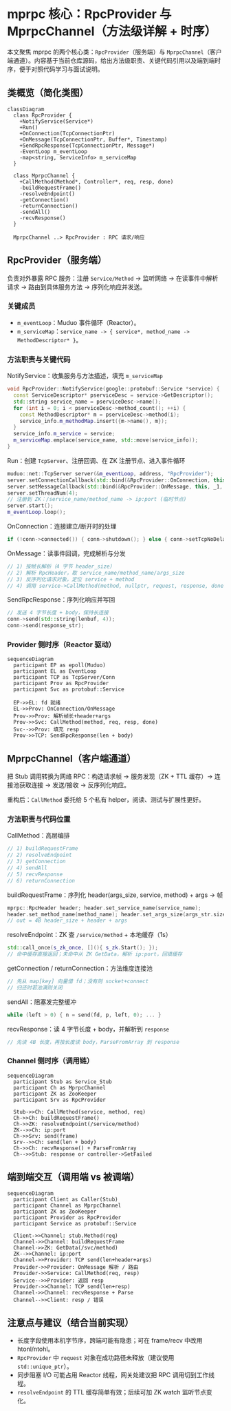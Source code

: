 # mprpc 核心：RpcProvider 与 MprpcChannel（方法级详解 + 时序）

本文聚焦 mprpc 的两个核心类：`RpcProvider`（服务端）与 `MprpcChannel`（客户端通道）。内容基于当前仓库源码，给出方法级职责、关键代码引用以及端到端时序，便于对照代码学习与面试说明。

## 类概览（简化类图）

```mermaid
classDiagram
  class RpcProvider {
    +NotifyService(Service*)
    +Run()
    +OnConnection(TcpConnectionPtr)
    +OnMessage(TcpConnectionPtr, Buffer*, Timestamp)
    +SendRpcResponse(TcpConnectionPtr, Message*)
    -EventLoop m_eventLoop
    -map<string, ServiceInfo> m_serviceMap
  }

  class MprpcChannel {
    +CallMethod(Method*, Controller*, req, resp, done)
    -buildRequestFrame()
    -resolveEndpoint()
    -getConnection()
    -returnConnection()
    -sendAll()
    -recvResponse()
  }

  MprpcChannel ..> RpcProvider : RPC 请求/响应
```

## RpcProvider（服务端）

负责对外暴露 RPC 服务：注册 `Service/Method` → 监听网络 → 在读事件中解析请求 → 路由到具体服务方法 → 序列化响应并发送。

### 关键成员

- `m_eventLoop`：Muduo 事件循环（Reactor）。
- `m_serviceMap`：`service_name -> { service*, method_name -> MethodDescriptor* }`。

### 方法职责与关键代码

NotifyService：收集服务与方法描述，填充 `m_serviceMap`

```14:41:mprpc/src/rpcprovider.cc
void RpcProvider::NotifyService(google::protobuf::Service *service) {
  const ServiceDescriptor* pserviceDesc = service->GetDescriptor();
  std::string service_name = pserviceDesc->name();
  for (int i = 0; i < pserviceDesc->method_count(); ++i) {
    const MethodDescriptor* m = pserviceDesc->method(i);
    service_info.m_methodMap.insert({m->name(), m});
  }
  service_info.m_service = service;
  m_serviceMap.emplace(service_name, std::move(service_info));
}
```

Run：创建 `TcpServer`、注册回调、在 ZK 注册节点、进入事件循环

```45:99:mprpc/src/rpcprovider.cc
muduo::net::TcpServer server(&m_eventLoop, address, "RpcProvider");
server.setConnectionCallback(std::bind(&RpcProvider::OnConnection, this, _1));
server.setMessageCallback(std::bind(&RpcProvider::OnMessage, this, _1, _2, _3));
server.setThreadNum(4);
// 注册到 ZK：/service_name/method_name -> ip:port (临时节点)
server.start();
m_eventLoop.loop();
```

OnConnection：连接建立/断开时的处理

```101:113:mprpc/src/rpcprovider.cc
if (!conn->connected()) { conn->shutdown(); } else { conn->setTcpNoDelay(true); }
```

OnMessage：读事件回调，完成解析与分发

```124:203:mprpc/src/rpcprovider.cc
// 1) 按帧长解析（4 字节 header_size）
// 2) 解析 RpcHeader，取 service_name/method_name/args_size
// 3) 反序列化请求对象，定位 service + method
// 4) 调用 service->CallMethod(method, nullptr, request, response, done)
```

SendRpcResponse：序列化响应并写回

```206:231:mprpc/src/rpcprovider.cc
// 发送 4 字节长度 + body，保持长连接
conn->send(std::string(lenbuf, 4));
conn->send(response_str);
```

### Provider 侧时序（Reactor 驱动）

```mermaid
sequenceDiagram
  participant EP as epoll(Muduo)
  participant EL as EventLoop
  participant TCP as TcpServer/Conn
  participant Prov as RpcProvider
  participant Svc as protobuf::Service

  EP->>EL: fd 就绪
  EL->>Prov: OnConnection/OnMessage
  Prov->>Prov: 解析帧长+header+args
  Prov->>Svc: CallMethod(method, req, resp, done)
  Svc-->>Prov: 填充 resp
  Prov->>TCP: SendRpcResponse(len + body)
```

## MprpcChannel（客户端通道）

把 Stub 调用转换为网络 RPC：构造请求帧 → 服务发现（ZK + TTL 缓存）→ 连接池获取连接 → 发送/接收 → 反序列化响应。

重构后：`CallMethod` 委托给 5 个私有 helper，阅读、测试与扩展性更好。

### 方法职责与代码位置

CallMethod：高层编排

```1:36:mprpc/src/mprpcchannel.cc
// 1) buildRequestFrame
// 2) resolveEndpoint
// 3) getConnection
// 4) sendAll
// 5) recvResponse
// 6) returnConnection
```

buildRequestFrame：序列化 header(args_size, service, method) + args → 帧

```37:73:mprpc/src/mprpcchannel.cc
mprpc::RpcHeader header; header.set_service_name(service_name);
header.set_method_name(method_name); header.set_args_size(args_str.size());
// out = 4B header_size + header + args
```

resolveEndpoint：ZK 查 `/service/method` + 本地缓存（1s）

```75:110:mprpc/src/mprpcchannel.cc
std::call_once(s_zk_once, [](){ s_zk.Start(); });
// 命中缓存直接返回；未命中从 ZK GetData，解析 ip:port，回填缓存
```

getConnection / returnConnection：方法维度连接池

```112:139:mprpc/src/mprpcchannel.cc
// 先从 map[key] 向量借 fd；没有则 socket+connect
// 归还时若池满则关闭
```

sendAll：阻塞发完整缓冲

```141:153:mprpc/src/mprpcchannel.cc
while (left > 0) { n = send(fd, p, left, 0); ... }
```

recvResponse：读 4 字节长度 + body，并解析到 `response`

```155:180:mprpc/src/mprpcchannel.cc
// 先读 4B 长度，再按长度读 body，ParseFromArray 到 response
```

### Channel 侧时序（调用链）

```mermaid
sequenceDiagram
  participant Stub as Service_Stub
  participant Ch as MprpcChannel
  participant ZK as ZooKeeper
  participant Srv as RpcProvider

  Stub->>Ch: CallMethod(service, method, req)
  Ch->>Ch: buildRequestFrame()
  Ch->>ZK: resolveEndpoint(/service/method)
  ZK-->>Ch: ip:port
  Ch->>Srv: send(frame)
  Srv-->>Ch: send(len + body)
  Ch->>Ch: recvResponse() + ParseFromArray
  Ch-->>Stub: response or controller->SetFailed
```

## 端到端交互（调用端 vs 被调端）

```mermaid
sequenceDiagram
  participant Client as Caller(Stub)
  participant Channel as MprpcChannel
  participant ZK as ZooKeeper
  participant Provider as RpcProvider
  participant Service as protobuf::Service

  Client->>Channel: stub.Method(req)
  Channel->>Channel: buildRequestFrame
  Channel->>ZK: GetData(/svc/method)
  ZK-->>Channel: ip:port
  Channel->>Provider: TCP send(len+header+args)
  Provider->>Provider: OnMessage 解析 / 路由
  Provider->>Service: CallMethod(req, resp)
  Service-->>Provider: 返回 resp
  Provider->>Channel: TCP send(len+resp)
  Channel->>Channel: recvResponse + Parse
  Channel-->>Client: resp / 错误
```

## 注意点与建议（结合当前实现）

- 长度字段使用本机字节序，跨端可能有隐患；可在 frame/recv 中改用 htonl/ntohl。
- `RpcProvider` 中 `request` 对象在成功路径未释放（建议使用 `std::unique_ptr`）。
- 同步阻塞 I/O 可能占用 Reactor 线程，网关处建议把 RPC 调用切到工作线程。
- `resolveEndpoint` 的 TTL 缓存简单有效；后续可加 ZK watch 监听节点变化。
